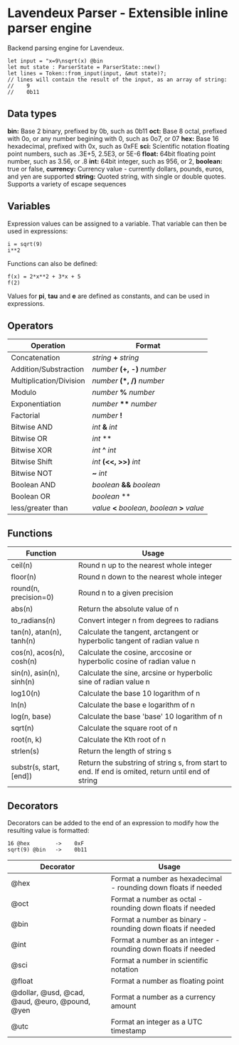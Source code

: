 # Lavendeux Parser - Extensible inline parser engine
Backend parsing engine for Lavendeux.

```
let input = "x=9\nsqrt(x) @bin
let mut state : ParserState = ParserState::new()
let lines = Token::from_input(input, &mut state)?;
// lines will contain the result of the input, as an array of string:
//    9
//    0b11
```

## Data types
**bin:** Base 2 binary, prefixed by 0b, such as 0b11
**oct:** Base 8 octal, prefixed with 0o, or any number begining with 0, such as 0o7, or 07
**hex:** Base 16 hexadecimal, prefixed with 0x, such as 0xFE
**sci:** Scientific notation floating point numbers, such as .3E+5, 2.5E3, or 5E-6
**float:** 64bit floating point number, such as 3.56, or .8
**int:** 64bit integer, such as 956, or 2,
**boolean:** true or false,
**currency:** Currency value - currently dollars, pounds, euros, and yen are supported
**string:** Quoted string, with single or double quotes. Supports a variety of escape sequences

## Variables
Expression values can be assigned to a variable. That variable can then be used in expressions:
```
i = sqrt(9)
i**2
```

Functions can also be defined:
```
f(x) = 2*x**2 + 3*x + 5
f(2)
```

Values for **pi**, **tau** and **e** are defined as constants, and can be used in expressions.

## Operators
|Operation| Format |
|--|--|
| Concatenation | *string* **+** *string* |
| Addition/Substraction | *number* **(+, -)** *number* |
| Multiplication/Division | *number* **(\*, /)** *number* |
| Modulo | *number* **%** *number* |
| Exponentiation | *number* **\*\*** *number* |
| Factorial | *number* **!** |
| Bitwise AND | *int* **&** *int* |
| Bitwise OR | *int* **|** *int* |
| Bitwise XOR | *int* **^** *int* |
| Bitwise Shift | *int* **(<<, >>)** *int* |
| Bitwise NOT | **~** *int* |
| Boolean AND | *boolean* **&&** *boolean* |
| Boolean OR | *boolean* **||** *boolean* |
| less/greater than | *value* **<** *boolean*, *boolean* **>** *value* |

## Functions
| Function | Usage |
|--|--|
| ceil(n) | Round n up to the nearest whole integer |
| floor(n) | Round n down to the nearest whole integer |
| round(n, precision=0) | Round n to a given precision |
| abs(n) | Return the absolute value of n |
| to_radians(n) | Convert integer n from degrees to radians |
| tan(n), atan(n), tanh(n) | Calculate the tangent, arctangent or hyperbolic tangent of radian value n |
| cos(n), acos(n), cosh(n) | Calculate the cosine, arccosine or hyperbolic cosine of radian value n |
| sin(n), asin(n), sinh(n) | Calculate the sine, arcsine or hyperbolic sine of radian value n |
| log10(n) | Calculate the base 10 logarithm of n |
| ln(n) | Calculate the base e logarithm of n |
| log(n, base) | Calculate the base 'base' 10 logarithm of n |
| sqrt(n) | Calculate the square root of n |
| root(n, k) | Calculate the Kth root of n |
| strlen(s) | Return the length of string s |
| substr(s, start, [end]) | Return the substring of string s, from start to end. If end is omited, return until end of string |

## Decorators
Decorators can be added to the end of an expression to modify how the resulting value is formatted:
```
16 @hex        ->    0xF
sqrt(9) @bin   ->    0b11
```
| Decorator | Usage |
|--|--|
| @hex | Format a number as hexadecimal - rounding down floats if needed |
| @oct | Format a number as octal - rounding down floats if needed |
| @bin | Format a number as binary - rounding down floats if needed |
| @int | Format a number as an integer - rounding down floats if needed |
| @sci | Format a number in scientific notation |
| @float | Format a number as floating point |
| @dollar, @usd, @cad, @aud, @euro, @pound, @yen | Format a number as a currency amount |
| @utc | Format an integer as a UTC timestamp |